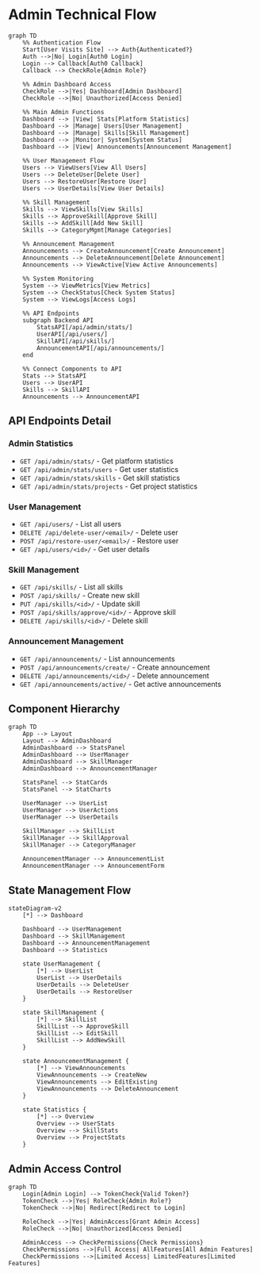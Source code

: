 # Admin Technical Flow

```mermaid
graph TD
    %% Authentication Flow
    Start[User Visits Site] --> Auth{Authenticated?}
    Auth -->|No| Login[Auth0 Login]
    Login --> Callback[Auth0 Callback]
    Callback --> CheckRole{Admin Role?}
    
    %% Admin Dashboard Access
    CheckRole -->|Yes| Dashboard[Admin Dashboard]
    CheckRole -->|No| Unauthorized[Access Denied]
    
    %% Main Admin Functions
    Dashboard --> |View| Stats[Platform Statistics]
    Dashboard --> |Manage| Users[User Management]
    Dashboard --> |Manage| Skills[Skill Management]
    Dashboard --> |Monitor| System[System Status]
    Dashboard --> |View| Announcements[Announcement Management]
    
    %% User Management Flow
    Users --> ViewUsers[View All Users]
    Users --> DeleteUser[Delete User]
    Users --> RestoreUser[Restore User]
    Users --> UserDetails[View User Details]
    
    %% Skill Management
    Skills --> ViewSkills[View Skills]
    Skills --> ApproveSkill[Approve Skill]
    Skills --> AddSkill[Add New Skill]
    Skills --> CategoryMgmt[Manage Categories]
    
    %% Announcement Management
    Announcements --> CreateAnnouncement[Create Announcement]
    Announcements --> DeleteAnnouncement[Delete Announcement]
    Announcements --> ViewActive[View Active Announcements]
    
    %% System Monitoring
    System --> ViewMetrics[View Metrics]
    System --> CheckStatus[Check System Status]
    System --> ViewLogs[Access Logs]

    %% API Endpoints
    subgraph Backend API
        StatsAPI[/api/admin/stats/]
        UserAPI[/api/users/]
        SkillAPI[/api/skills/]
        AnnouncementAPI[/api/announcements/]
    end

    %% Connect Components to API
    Stats --> StatsAPI
    Users --> UserAPI
    Skills --> SkillAPI
    Announcements --> AnnouncementAPI
```

## API Endpoints Detail

### Admin Statistics
- `GET /api/admin/stats/` - Get platform statistics
- `GET /api/admin/stats/users` - Get user statistics
- `GET /api/admin/stats/skills` - Get skill statistics
- `GET /api/admin/stats/projects` - Get project statistics

### User Management
- `GET /api/users/` - List all users
- `DELETE /api/delete-user/<email>/` - Delete user
- `POST /api/restore-user/<email>/` - Restore user
- `GET /api/users/<id>/` - Get user details

### Skill Management
- `GET /api/skills/` - List all skills
- `POST /api/skills/` - Create new skill
- `PUT /api/skills/<id>/` - Update skill
- `POST /api/skills/approve/<id>/` - Approve skill
- `DELETE /api/skills/<id>/` - Delete skill

### Announcement Management
- `GET /api/announcements/` - List announcements
- `POST /api/announcements/create/` - Create announcement
- `DELETE /api/announcements/<id>/` - Delete announcement
- `GET /api/announcements/active/` - Get active announcements

## Component Hierarchy

```mermaid
graph TD
    App --> Layout
    Layout --> AdminDashboard
    AdminDashboard --> StatsPanel
    AdminDashboard --> UserManager
    AdminDashboard --> SkillManager
    AdminDashboard --> AnnouncementManager
    
    StatsPanel --> StatCards
    StatsPanel --> StatCharts
    
    UserManager --> UserList
    UserManager --> UserActions
    UserManager --> UserDetails
    
    SkillManager --> SkillList
    SkillManager --> SkillApproval
    SkillManager --> CategoryManager
    
    AnnouncementManager --> AnnouncementList
    AnnouncementManager --> AnnouncementForm
```

## State Management Flow

```mermaid
stateDiagram-v2
    [*] --> Dashboard
    
    Dashboard --> UserManagement
    Dashboard --> SkillManagement
    Dashboard --> AnnouncementManagement
    Dashboard --> Statistics
    
    state UserManagement {
        [*] --> UserList
        UserList --> UserDetails
        UserDetails --> DeleteUser
        UserDetails --> RestoreUser
    }
    
    state SkillManagement {
        [*] --> SkillList
        SkillList --> ApproveSkill
        SkillList --> EditSkill
        SkillList --> AddNewSkill
    }
    
    state AnnouncementManagement {
        [*] --> ViewAnnouncements
        ViewAnnouncements --> CreateNew
        ViewAnnouncements --> EditExisting
        ViewAnnouncements --> DeleteAnnouncement
    }
    
    state Statistics {
        [*] --> Overview
        Overview --> UserStats
        Overview --> SkillStats
        Overview --> ProjectStats
    }
```

## Admin Access Control

```mermaid
graph TD
    Login[Admin Login] --> TokenCheck{Valid Token?}
    TokenCheck -->|Yes| RoleCheck{Admin Role?}
    TokenCheck -->|No| Redirect[Redirect to Login]
    
    RoleCheck -->|Yes| AdminAccess[Grant Admin Access]
    RoleCheck -->|No| Unauthorized[Access Denied]
    
    AdminAccess --> CheckPermissions{Check Permissions}
    CheckPermissions -->|Full Access| AllFeatures[All Admin Features]
    CheckPermissions -->|Limited Access| LimitedFeatures[Limited Features]
